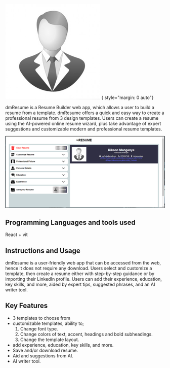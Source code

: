 ![Alt text](dmResumeApp/src/icons/placeholder-icon.jpg) { style="margin: 0 auto"}

dmResume is a Resume Builder web app, which allows a user to build a resume from a template. dmResume offers a quick and easy way to create a professional resume from 3 design templates. Users can create a resume using the AI-powered online resume wizard, plus take advantage of expert suggestions and customizable modern and professional resume templates.

![Alt dmResume web app image](dmResumeApp/src/images/dmResume-picture.png)

## Programming Languages and tools used
React + vit

## Instructions and Usage

dmResume is a user-friendly web app that can be accessed from the web, hence it does not require any download. Users select and customize a template, then create a resume either with step-by-step guidance or by importing their LinkedIn profile. Users can add their experience, education, key skills, and more, aided by expert tips, suggested phrases, and an AI writer tool.

## Key Features

- 3 templates to choose from
- customizable templates, ability to; 
    1. Change font type.
    2. Change colors of text, accent, headings and bold subheadings.
    3. Change the template layout.
- add experience, education, key skills, and more.
- Save and/or download resume.
- Aid and suggestions from AI.
- AI writer tool.
 
